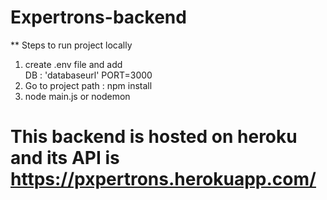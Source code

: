 ﻿# Expertrons-backend
 
 ** Steps to run project locally
 1) create .env file and add  
 DB : 'databaseurl'
 PORT=3000
 2) Go to project path : npm install
 3) node main.js or nodemon
 
# This backend is hosted on heroku and its API is https://pxpertrons.herokuapp.com/
 
